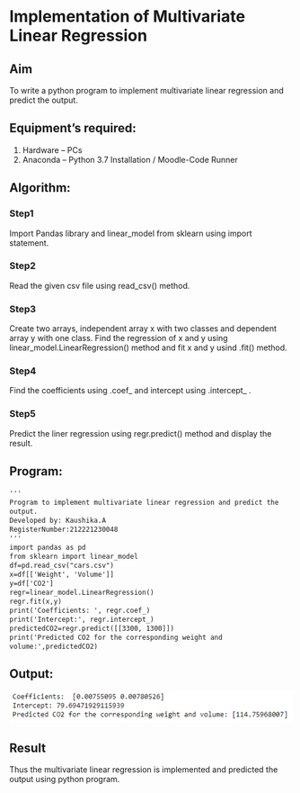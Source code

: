 # Implementation of Multivariate Linear Regression
## Aim
To write a python program to implement multivariate linear regression and predict the output.
## Equipment’s required:
1.	Hardware – PCs
2.	Anaconda – Python 3.7 Installation / Moodle-Code Runner
## Algorithm:
### Step1
Import Pandas library and linear_model from sklearn using import statement.

### Step2
Read the given csv file using read_csv() method.

### Step3
Create two arrays, independent array x with two classes and dependent array y with one class. Find the regression of x and y using linear_model.LinearRegression() method and fit x and y usind .fit() method.

### Step4
Find the coefficients using .coef_ and intercept using .intercept_ .

### Step5
Predict the liner regression using regr.predict() method and display the result.

## Program:
```
'''
Program to implement multivariate linear regression and predict the output.
Developed by: Kaushika.A
RegisterNumber:212221230048
'''
import pandas as pd
from sklearn import linear_model
df=pd.read_csv("cars.csv")
x=df[['Weight', 'Volume']]
y=df['CO2']
regr=linear_model.LinearRegression()
regr.fit(x,y)
print('Coefficients: ', regr.coef_)
print('Intercept:', regr.intercept_)
predictedCO2=regr.predict([[3300, 1300]])
print('Predicted CO2 for the corresponding weight and volume:',predictedCO2)
```
## Output:
![](output.png)
## Result
Thus the multivariate linear regression is implemented and predicted the output using python program.